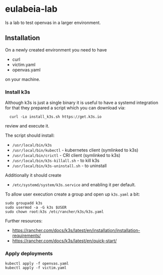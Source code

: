 # eulabeia-lab

Is a lab to test openvas in a larger environment.

## Installation

On a newly created environment you need to have
- curl
- victim.yaml
- openvas.yaml

on your machine.

### Install k3s

Although k3s is just a single binary it is useful to have a systemd integration for that they prepared a script which you can download via:

```
  curl -Lo install_k3s.sh https://get.k3s.io
```

review and execute it.

The script should install:
- `/usr/local/bin/k3s`
- `/usr/local/bin/kubectl` - kubernetes client (symlinked to k3s)
- `/usr/local/bin/crictl` - CRI client (symlinked to k3s)
- `/usr/local/bin/k3s-killall.sh` - to kill k3s
- `/usr/local/bin/k3s-uninstall.sh` - to uninstall

Additionally it should create
- `/etc/systemd/system/k3s.service`
and enabling it per default.

To allow user execution create a group and open up `k3s.yaml` a bit:
```
sudo groupadd k3s
sudo usermod -a -G k3s $USER
sudo chown root:k3s /etc/rancher/k3s/k3s.yaml
```

Further resources:
- https://rancher.com/docs/k3s/latest/en/installation/installation-requirements/
- https://rancher.com/docs/k3s/latest/en/quick-start/

### Apply deployments

```
kubectl apply -f openvas.yaml
kubectl apply -f victim.yaml
```


